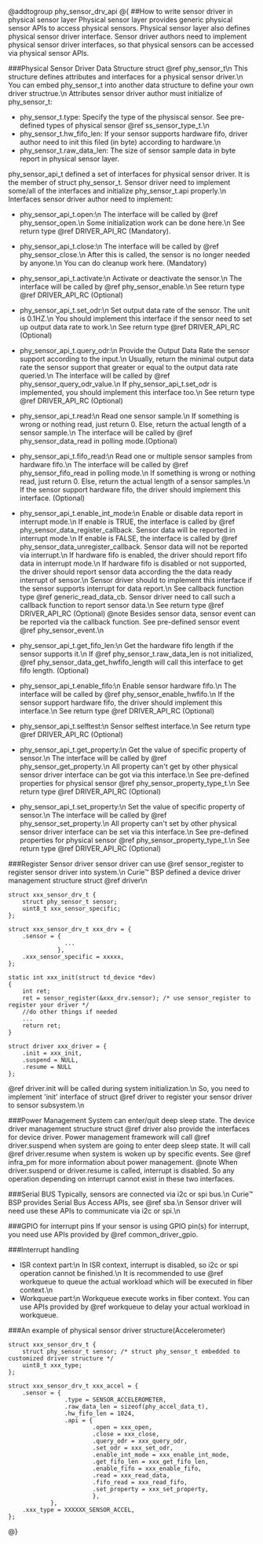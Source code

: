 @addtogroup phy_sensor_drv_api
@{
##How to write sensor driver in physical sensor layer
Physical sensor layer provides generic physical sensor APIs to access physical sensors.
Physical sensor layer also defines physical sensor driver interface.
Sensor driver authors need to implement physical sensor driver interfaces, so that physical sensors can be accessed via physical sensor APIs.

###Physical Sensor Driver Data Structure
struct @ref phy_sensor_t\n
This structure defines attributes and interfaces for a physical sensor driver.\n
You can embed phy_sensor_t into another data structure to define your own driver structrue.\n
Attributes sensor driver author must initialize of phy_sensor_t:
- phy_sensor_t.type: Specify the type of the physiscal sensor. See pre-defined types of physical sensor @ref ss_sensor_type_t.\n
- phy_sensor_t.hw_fifo_len: If your sensor supports hardware fifo, driver author need to init this filed (in byte) according to hardware.\n
- phy_sensor_t.raw_data_len: The size of sensor sample data in byte report in physical sensor layer.

phy_sensor_api_t defined a set of interfaces for physical sensor driver. It is the member of struct phy_sensor_t.
Sensor driver need to implement some/all of the interfaces and initialize phy_sensor_t.api properly.\n
Interfaces sensor driver author need to implement:

- phy_sensor_api_t.open:\n
The interface will be called by @ref phy_sensor_open.\n
Some initialization work can be done here.\n
See return type @ref DRIVER_API_RC (Mandatory).

- phy_sensor_api_t.close:\n
The interface will be called by @ref phy_sensor_close.\n
After this is called, the sensor is no longer needed by anyone.\n
You can do cleanup work here. (Mandatory)

- phy_sensor_api_t.activate:\n
Activate or deactivate the sensor.\n
The interface will be called by @ref phy_sensor_enable.\n
See return type @ref DRIVER_API_RC (Optional)

- phy_sensor_api_t.set_odr:\n
Set output data rate of the sensor. The unit is 0.1HZ.\n
You should implement this interface if the sensor need to set up output data rate to work.\n
See return type @ref DRIVER_API_RC (Optional)

- phy_sensor_api_t.query_odr:\n
Provide the Output Data Rate the sensor support according to the input.\n
Usually, return the minimal output data rate the sensor support that greater or equal to the output data rate queried.\n
The interface will be called by @ref phy_sensor_query_odr_value.\n
If phy_sensor_api_t.set_odr is implemented, you should implement this interface too.\n
See return type @ref DRIVER_API_RC (Optional)

- phy_sensor_api_t.read:\n
Read one sensor sample.\n
If something is wrong or nothing read, just return 0. Else, return the actual length of a sensor sample.\n
The interface will be called by @ref phy_sensor_data_read in polling mode.(Optional)

- phy_sensor_api_t.fifo_read:\n
Read one or multiple sensor samples from hardware fifo.\n
The interface will be called by @ref phy_sensor_fifo_read in polling mode.\n
If something is wrong or nothing read, just return 0. Else, return the actual length of a sensor samples.\n
If the sensor support hardware fifo, the driver should implement this interface. (Optional)

- phy_sensor_api_t.enable_int_mode:\n
Enable or disable data report in interrupt mode.\n
If enable is TRUE, the interface is called by @ref phy_sensor_data_register_callback. Sensor data will be reported in interrupt mode.\n
If enable is FALSE, the interface is called by @ref phy_sensor_data_unregister_callback. Sensor data will not be reported via interrupt.\n
If hardware fifo is enabled, the driver should report fifo data in interrupt mode.\n
If hardware fifo is disabled or not supported, the driver should report sensor data according the the data ready interrupt of sensor.\n
Sensor driver should to implement this interface if the sensor supports interrupt for data report.\n
See callback function type @ref generic_read_data_cb. Sensor driver need to call such a callback function to report sensor data.\n
See return type @ref DRIVER_API_RC (Optional)
@note Besides sensor data, sensor event can be reported via the callback function. See pre-defined sensor event @ref phy_sensor_event.\n

- phy_sensor_api_t.get_fifo_len:\n
Get the hardware fifo length if the sensor supports it.\n
If @ref phy_sensor_t.raw_data_len is not initialized, @ref phy_sensor_data_get_hwfifo_length will call this interface to get fifo length. (Optional)

- phy_sensor_api_t.enable_fifo:\n
Enable sensor hardware fifo.\n
The interface will be called by @ref phy_sensor_enable_hwfifo.\n
If the sensor support hardware fifo, the driver should implement this interface.\n
See return type @ref DRIVER_API_RC (Optional)

- phy_sensor_api_t.selftest:\n
Sensor selftest interface.\n
See return type @ref DRIVER_API_RC (Optional)

- phy_sensor_api_t.get_property:\n
Get the value of specific property of sensor.\n
The interface will be called by @ref phy_sensor_get_property.\n
All property can't get by other physical sensor driver interface can be got via this interface.\n
See pre-defined properties for physical sensor @ref phy_sensor_property_type_t.\n
See return type @ref DRIVER_API_RC (Optional)

- phy_sensor_api_t.set_property:\n
Set the value of specific property of sensor.\n
The interface will be called by @ref phy_sensor_set_property.\n
All property can't set by other physical sensor driver interface can be set via this interface.\n
See pre-defined properties for physical sensor @ref phy_sensor_property_type_t.\n
See return type @ref DRIVER_API_RC (Optional)


###Register Sensor driver
sensor driver can use @ref sensor_register to register sensor driver into system.\n
Curie&trade; BSP defined a device driver management structure struct @ref driver\n

	struct xxx_sensor_drv_t {
		struct phy_sensor_t sensor;
		uint8_t xxx_sensor_specific;
	};

	struct xxx_sensor_drv_t xxx_drv = {
		.sensor = {
					...
				  },
		.xxx_sensor_specific = xxxxx,
	};

	static int xxx_init(struct td_device *dev)
	{
		int ret;
		ret = sensor_register(&xxx_drv.sensor); /* use sensor_register to register your driver */
		//do other things if needed
		...
		return ret;
	}

	struct driver xxx_driver = {
		.init = xxx_init,
		.suspend = NULL,
		.resume = NULL
	};

@ref driver.init will be called during system initialization.\n
So, you need to implement 'init' interface of struct @ref driver to register your sensor driver to sensor subsystem.\n

###Power Management
System can enter/quit deep sleep state. The device driver management structure struct @ref driver also provide the interfaces for device driver.
Power management framework will call @ref driver.suspend when system are going to enter deep sleep state. It will call @ref driver.resume when system is woken up by specific events. See @ref infra_pm for more information about power management.
@note When driver.suspend or driver.resume is called, interrupt is disabled. So any operation depending on interrupt cannot exist in these two interfaces.

###Serial BUS
Typically, sensors are connected via i2c or spi bus.\n
Curie&trade; BSP provides Serial Bus Access APIs, see @ref sba.\n
Sensor driver will need use these APIs to communicate via i2c or spi.\n

###GPIO for interrupt pins
If your sensor is using GPIO pin(s) for interrupt, you need use APIs provided by @ref common_driver_gpio.

###Interrupt handling
- ISR context part:\n
In ISR context, interrupt is disabled, so i2c or spi operation cannot be finished.\n
It is recommended to use @ref workqueue to queue the actual workload which will be executed in fiber context.\n
- Workqueue part:\n
Workqueue execute works in fiber context. You can use APIs provided by @ref workqueue to delay your actual workload in workqueue.

###An example of physical sensor driver structure(Accelerometer)

	struct xxx_sensor_drv_t {
		struct phy_sensor_t sensor;	/* struct phy_sensor_t embedded to customized driver structure */
		uint8_t xxx_type;
	};

	struct xxx_sensor_drv_t xxx_accel = {
		.sensor = {
					.type = SENSOR_ACCELEROMETER,
					.raw_data_len = sizeof(phy_accel_data_t),
					.hw_fifo_len = 1024,
					.api = {
							.open = xxx_open,
							.close = xxx_close,
							.query_odr = xxx_query_odr,
							.set_odr = xxx_set_odr,
							.enable_int_mode = xxx_enable_int_mode,
							.get_fifo_len = xxx_get_fifo_len,
							.enable_fifo = xxx_enable_fifo,
							.read = xxx_read_data,
							.fifo_read = xxx_read_fifo,
							.set_property = xxx_set_property,
							},
				},
		.xxx_type = XXXXXX_SENSOR_ACCEL,
	};
@}

